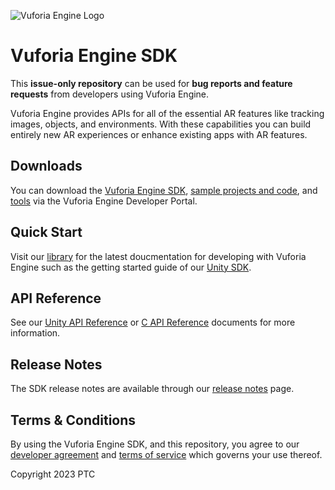 ![Vuforia Engine Logo](https://integralplm.com/wp-content/uploads/2021/12/vuforia-engine-logo.png)

# Vuforia Engine SDK
This **issue-only repository** can be used for **bug reports and feature requests** from developers using Vuforia Engine.

Vuforia Engine provides APIs for all of the essential AR features like tracking images, objects, and environments. With these capabilities you can build entirely new AR experiences or enhance existing apps with AR features.

## Downloads
You can download the [Vuforia Engine SDK](https://developer.vuforia.com/downloads/sdk), [sample projects and code](https://developer.vuforia.com/downloads/samples), and [tools](https://developer.vuforia.com/downloads/tool) via the Vuforia Engine Developer Portal.

## Quick Start
Visit our [library](https://library.vuforia.com/) for the latest doucmentation for developing with Vuforia Engine such as the getting started guide of our [Unity SDK](https://library.vuforia.com/getting-started/getting-started-vuforia-engine-unity).

## API Reference
See our [Unity API Reference](https://library.vuforia.com/sites/default/files/references/unity/index.html) or [C API Reference](https://library.vuforia.com/sites/default/files/references/native/index.html) documents for more information.

## Release Notes
The SDK release notes are available through our [release notes](https://library.vuforia.com/release-notes/vuforia-engine-release-notes) page.

## Terms & Conditions
By using the Vuforia Engine SDK, and this repository, you agree to our [developer agreement](https://developer.vuforia.com/legal/vuforia-developer-agreement) and [terms of service](https://developer.vuforia.com/legal/tos) which governs your use thereof.

Copyright 2023 PTC
